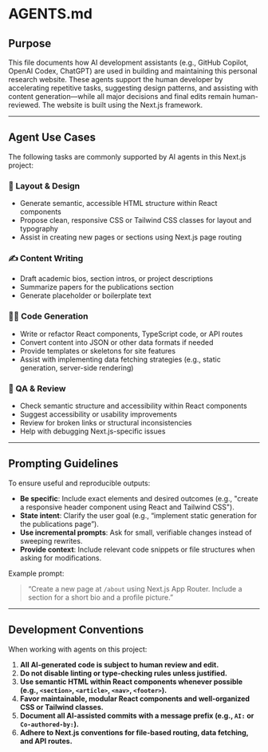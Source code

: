 # AGENTS.md

## Purpose

This file documents how AI development assistants (e.g., GitHub Copilot, OpenAI Codex, ChatGPT) are used in building and maintaining this personal research website. These agents support the human developer by accelerating repetitive tasks, suggesting design patterns, and assisting with content generation—while all major decisions and final edits remain human-reviewed.
The website is built using the Next.js framework.

---

## Agent Use Cases

The following tasks are commonly supported by AI agents in this Next.js project:

### 🧱 Layout & Design

- Generate semantic, accessible HTML structure within React components
- Propose clean, responsive CSS or Tailwind CSS classes for layout and typography
- Assist in creating new pages or sections using Next.js page routing

### ✍️ Content Writing

- Draft academic bios, section intros, or project descriptions
- Summarize papers for the publications section
- Generate placeholder or boilerplate text

### 🧑‍💻 Code Generation

- Write or refactor React components, TypeScript code, or API routes
- Convert content into JSON or other data formats if needed
- Provide templates or skeletons for site features
- Assist with implementing data fetching strategies (e.g., static generation, server-side rendering)

### 🧪 QA & Review

- Check semantic structure and accessibility within React components
- Suggest accessibility or usability improvements
- Review for broken links or structural inconsistencies
- Help with debugging Next.js-specific issues

---

## Prompting Guidelines

To ensure useful and reproducible outputs:

- **Be specific**: Include exact elements and desired outcomes (e.g., "create a responsive header component using React and Tailwind CSS").
- **State intent**: Clarify the user goal (e.g., “implement static generation for the publications page”).
- **Use incremental prompts**: Ask for small, verifiable changes instead of sweeping rewrites.
- **Provide context**: Include relevant code snippets or file structures when asking for modifications.

Example prompt:

> “Create a new page at `/about` using Next.js App Router. Include a section for a short bio and a profile picture.”

---

## Development Conventions

When working with agents on this project:

1. **All AI-generated code is subject to human review and edit.**
2. **Do not disable linting or type-checking rules unless justified.**
3. **Use semantic HTML within React components whenever possible (e.g., `<section>`, `<article>`, `<nav>`, `<footer>`).**
4. **Favor maintainable, modular React components and well-organized CSS or Tailwind classes.**
5. **Document all AI-assisted commits with a message prefix (e.g., `AI:` or `Co-authored-by:`).**
6. **Adhere to Next.js conventions for file-based routing, data fetching, and API routes.**
